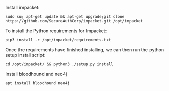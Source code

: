 Install impacket:
```
sudo su; apt-get update && apt-get upgrade;git clone https://github.com/SecureAuthCorp/impacket.git /opt/impacket
```
To install the Python requirements for Impacket:
```
pip3 install -r /opt/impacket/requirements.txt
```
Once the requirements have finished installing, we can then run the python setup install script:
```
cd /opt/impacket/ && python3 ./setup.py install
```
Install bloodhound and neo4j
```
apt install bloodhound neo4j
```
